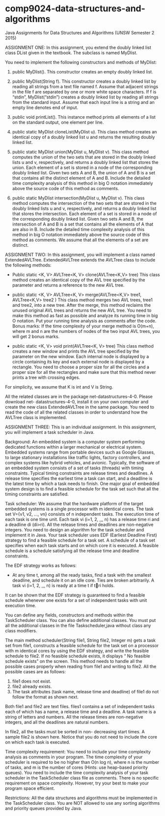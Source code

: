 # comp9024-data-structures-and-algorithms
Java Assignments for Data Structures and Algorithms (UNSW Semester 2 2015)

ASSIGNMENT ONE:
In this assignment, you extend the doubly linked list class DList given in the textbook. The subclass is named MyDlist.

You need to implement the following constructors and methods of MyDlist:
1. public MyDlist(). This constructor creates an empty doubly linked list.

2. public MyDlist(String f). This constructor creates a doubly linked list by reading all strings from a text file
named f. Assume that adjacent strings in the file f are separated by one or more white space characters. If f is “stdin”, MyDlist(“stdin”) creates a doubly linked list by reading all strings from the standard input. Assume that each input line is a string and an empty line denotes end of input.

3. public void printList(). This instance method prints all elements of a list on the standard output, one element per line.

4. public static MyDlist cloneList(MyDlist u). This class method creates an identical copy of a doubly linked list u and returns the resulting doubly linked list.

5. public static MyDlist union(MyDlist u, MyDlist v). This class method computes the union of the two sets that are stored in the doubly linked lists u and v, respectively, and returns a doubly linked list that stores the union. 
Each element of a set is stored in a node of the corresponding doubly linked list. Given two sets A and B, the union of A and B is a set that contains all the distinct element of A and B. 
Include the detailed time complexity analysis of this method in big O notation immediately above the source code of this method as comments.

6. public static MyDlist intersection(MyDlist u, MyDlist v). This class method computes the intersection of the two sets that are stored in the doubly linked lists u and v, respectively, and returns a doubly linked list that stores the intersection. Each element of a set is stored in a node of the corresponding doubly linked list. 
Given two sets A and B, the intersection of A and B is a set that contains all the elements of A that are also in B. Include the detailed time complexity analysis of this method in big O notation immediately above the source code of this method as comments.
We assume that all the elements of a set are distinct.

ASSIGNMENT TWO:
In this assignment, you will implement a class named ExtendedAVLTree. ExtendedAVLTree extends the AVLTree class to include the following methods:

- Public static <K, V> AVLTree<K, V> clone(AVLTree<K,V> tree)
This class method creates an identical copy of the AVL tree specified by the parameter and returns a reference to the new AVL tree.

- public static <K, V> AVLTree<K, V> merge(AVLTree<K,V> tree1, AVLTree<K,V> tree2 )
This class method merges two AVL trees, tree1 and tree2, into a new tree. After the merge, this method reclaims the unused original AVL trees and returns the new AVL tree. You need to make this method as fast as possible and analyze its running time in big O notation. 
Put your running time analysis as comments after the code.
Bonus marks: If the time complexity of your merge method is O(m+n), where m and n are the numbers of nodes of the two input AVL trees, you will get 2 bonus marks.

- public static <K, V> void print(AVLTree<K, V> tree)
This class method creates a new window and prints the AVL tree specified by the parameter on the new window. Each internal node is displayed by a circle containing its key and each external node is displayed by a rectangle. 
You need to choose a proper size for all the circles and a proper size for all the rectangles and make sure that this method never prints a tree with crossing edges.

For simplicity, we assume that K is int and V is String.

All the related classes are in the package net-datastructures-4-0. Please download net- datastructures-4-0, install it on your own computer and create the new class ExtendedAVLTree in the same package.
You need to read the code of all the related classes in order to understand how the AVLTree class is implemented.

ASSIGNMENT THREE:
This is an individual assignment. In this assignment, you will implement a task scheduler in Java.

Background:
An embedded system is a computer system performing dedicated functions within a larger mechanical or electrical system. Embedded systems range from portable devices such as Google Glasses, to large stationary installations like traffic lights, factory controllers, and complex systems like hybrid vehicles, and avionic. Typically, the software of an embedded system consists of a set of tasks (threads) with timing constraints. Typical timing constraints are release times and deadlines. A release time specifies the earliest time a task can start, and a deadline is the latest time by which a task needs to finish. One major goal of embedded system design is to find a feasible schedule for the task set such that all the timing constraints are satisfied.

Task scheduler:
We assume that the hardware platform of the target embedded systems is a single processor with m identical cores. The task set V={v1, v2, ..., vn} consists of n independent tasks. The execution time of each task is one time unit. Each task vi (i=1, 2, ,,, n) has a release time ri and a deadline di (di>ri). All the release times and deadlines are non-negative integers. You need to design an algorithm for the task scheduler and implement it in Java. Your task scheduler uses EDF (Earliest Deadline First) strategy to find a feasible schedule for a task set. A schedule of a task set specifies when each task starts and on which core it is executed. A feasible schedule is a schedule satisfying all the release time and deadline constraints.

The EDF strategy works as follows:
- At any time t, among all the ready tasks, find a task with the smallest deadline, and schedule it on an idle core. Ties are broken arbitrarily. A task vi (i=1, 2, ,,, n) is ready at a time t if t􏰁ri holds.

It can be shown that the EDF strategy is guaranteed to find a feasible schedule whenever one exists for a set of independent tasks with unit execution time.

You can define any fields, constructors and methods within the TaskScheduler class. You can also define additional classes. You must put all the additional classes in the file Taskscheduler,java without class any class modifiers.

The main method scheduler(String file1, String file2, Integer m) gets a task set from file1, constructs a feasible schedule for the task set on a processor with m identical cores by using the EDF strategy, and write the feasible schedule to file2. If no feasible schedule exists, it displays “ No feasible schedule exists” on the screen. This method needs to handle all the possible cases properly when reading from file1 and writing to file2. All the possible cases are as follows:
1. file1 does not exist.
2. file2 already exists.
3. The task attributes (task name, release time and deadline) of file1 do not follow the format as shown next.

Both file1 and file2 are text files. files1 contains a set of independent tasks each of which has a name, a release time and a deadline. A task name is a string of letters and numbers. All the release times are non-negative integers, and all the deadlines are natural numbers.

In file2, all the tasks must be sorted in non- decreasing start times. A sample file2 is shown here. Notice that you do not need to include the core on which each task is executed.

Time complexity requirement:
You need to include your time complexity analysis as comments in your program. The time complexity of your scheduler is required to be no higher than O(n log n), where n is the number of tasks, and m is the number of cores (Hints: use heap-based priority queues). You need to include the time complexity analysis of your task scheduler in the TaskScheduler class file as comments. There is no specific requirement on space complexity. However, try your best to make your program space efficient.

Restrictions:
All the data structures and algorithms must be implemented in the TaskScheduler class. You are NOT allowed to use any sorting algorithms and priority queues provided by Java.
